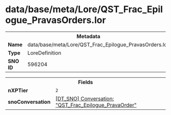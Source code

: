 <h1>data/base/meta/Lore/QST_Frac_Epilogue_PravasOrders.lor</h1><table><tr><th colspan="100%">Metadata</th></tr><tr><td><b>Name</b></td><td>data/base/meta/Lore/QST_Frac_Epilogue_PravasOrders.lor</td></tr><tr><td><b>Type</b></td><td>LoreDefinition</td></tr><tr><td><b>SNO ID</b></td><td>596204</td></tr></table>

<table><tr><th colspan="100%">Fields</th></tr><tr><td><b>nXPTier</b></td><td><code>2</code></td></tr><tr><td><b>snoConversation</b></td><td><a href="..\Conversation\QST_Frac_Epilogue_PravaOrder.cnv">[DT_SNO] Conversation: "QST_Frac_Epilogue_PravaOrder"</a></td></tr></table>

